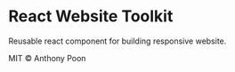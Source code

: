 # React Website Toolkit

Reusable react component for building responsive website.

MIT © Anthony Poon
